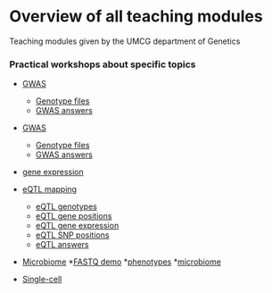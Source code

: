 # Overview of all teaching modules

Teaching modules given by the UMCG department of Genetics

<!--
### Introduction to R
* [R course - day 1]
	* [Slides](R-course/day3Recap.pptx)
* [R course - day 2](R-course/statistics.html)
* [R course - day 3](R-course/plotting.html)
	* [Answers](R-course/plottingAnswers.html)
-->

### Practical workshops about specific topics
* [GWAS](Practicals/GWAS/gwas_tutorial_2019.html)
	* [Genotype files](Practicals/GWAS/celiac_gwas)
	* [GWAS answers](Practicals/GWAS/gwas_tutorial_2019_answers.html)
* [GWAS](Practicals/GWAS/gwas_tutorial_2019.html)
	* [Genotype files](Practicals/GWAS/celiac_gwas)
	* [GWAS answers](Practicals/GWAS/gwas_tutorial_2019_answers.html)

* [gene expression]()	

* [eQTL mapping](Practicals/eQTLs/Mapping_eQTLs_celiac_disease_adjusted270822018.html)
	* [eQTL genotypes](Practicals/eQTLs/CeD_genotypes_adjusted27082018.txt)
	* [eQTL gene positions](Practicals/eQTLs/gene_locations.txt)
	* [eQTL gene expression](Practicals/eQTLs/geuvadis_normalised_gene_expression_adjusted27082018.txt.zip)
	* [eQTL SNP positions](Practicals/eQTLs/snp_locations_CeD_adjusted27082018.txt)
	* [eQTL answers](Practicals/eQTLs/Mapping_eQTLs_celiac_disease_answers_adjusted27082018.html)

* [Microbiome](Practicals/microbiome/Day_1_2019.html)
	*[FASTQ demo](Practicals/microbiome/demo.fastq.txt)
	*[phenotypes](Practicals/microbiome/Phenotypes.txt)
	*[microbiome](Practicals/microbiome/Microbiome.txt)

* [Single-cell](Practicals/single-cell-RNA-seq)

<!--
* [Differential expression](Practicals/differential-expression/rnaseq_practical1.html) !NB 2 versions
* [Pathway analysis](Practicals/pathway-analysis/Pathway_analysis_students.html) !NB bonus exercise
	* [Slides](Practicals/pathway-analysis/Pathway_analysis.pptx) 
	* [Answers](Practicals/pathway-analysis/Pathway_analysis.html)
* [Co-expression analysis](Practicals/co-expression/CoExpression_Tutorial.html)
	* [Answers](Practicals/co-expression/Rcommancs_Tutorial.html)
-->
